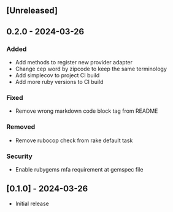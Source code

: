 ## [Unreleased]


## 0.2.0 - 2024-03-26

### Added
- Add methods to register new provider adapter
- Change cep word by zipcode to keep the same terminology
- Add simplecov to project CI build
- Add more ruby versions to CI build

### Fixed
- Remove wrong markdown code block tag from README

### Removed
- Remove rubocop check from rake default task

### Security
- Enable rubygems mfa requirement at gemspec file


## [0.1.0] - 2024-03-26

- Initial release
